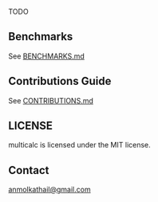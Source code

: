 TODO

## Benchmarks
See [BENCHMARKS.md](./BENCHMARKS.md)

## Contributions Guide
See [CONTRIBUTIONS.md](./CONTRIBUTIONS.md)

## LICENSE
multicalc is licensed under the MIT license.

## Contact
anmolkathail@gmail.com